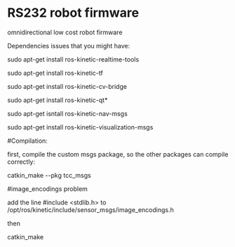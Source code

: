 # RS232 robot firmware

omnidirectional low cost robot firmware



Dependencies issues that you might have:

sudo apt-get install ros-kinetic-realtime-tools

sudo apt-get install ros-kinetic-tf

sudo apt-get install ros-kinetic-cv-bridge

sudo apt-get install ros-kinetic-qt*

sudo apt-get isntall ros-kinetic-nav-msgs

sudo apt-get install ros-kinetic-visualization-msgs



#Compilation:

first, compile the custom msgs package, so the other packages can compile correctly:

catkin_make --pkg tcc_msgs

#image_encodings problem

add the line #include <stdlib.h> to /opt/ros/kinetic/include/sensor_msgs/image_encodings.h

then

catkin_make
